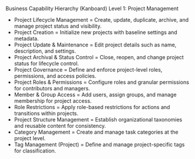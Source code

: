 Business Capability Hierarchy (Kanboard)
Level 1: Project Management
- Project Lifecycle Management = Create, update, duplicate, archive, and manage project status and visibility.
- Project Creation = Initialize new projects with baseline settings and metadata.
- Project Update & Maintenance = Edit project details such as name, description, and settings.
- Project Archival & Status Control = Close, reopen, and change project status for lifecycle control.
- Project Governance = Define and enforce project-level roles, permissions, and access policies.
- Project Roles & Permissions = Configure roles and granular permissions for contributors and managers.
- Member & Group Access = Add users, assign groups, and manage membership for project access.
- Role Restrictions = Apply role-based restrictions for actions and transitions within projects.
- Project Structure Management = Establish organizational taxonomies and reusable content for consistency.
- Category Management = Create and manage task categories at the project level.
- Tag Management (Project) = Define and manage project-specific tags for classification.